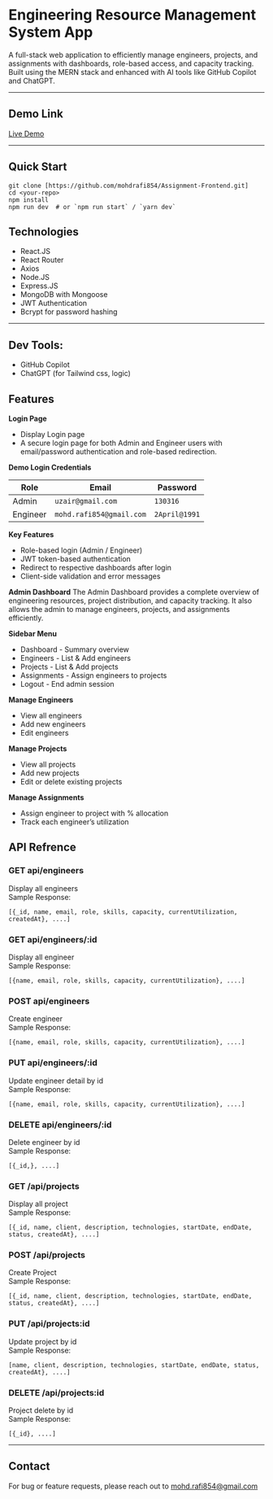 # Engineering Resource Management System App


A full-stack web application to efficiently manage engineers, projects, and assignments with dashboards, role-based access, and capacity tracking. Built using the MERN stack and enhanced with AI tools like GitHub Copilot and ChatGPT.

---

## Demo Link

[Live Demo](https://assignment-frontend-tan-nine.vercel.app)

---

## Quick Start
```
git clone [https://github.com/mohdrafi854/Assignment-Frontend.git]
cd <your-repo>
npm install
npm run dev  # or `npm run start` / `yarn dev`
```

## Technologies
- React.JS
- React Router
- Axios
- Node.JS
- Express.JS
- MongoDB with Mongoose
- JWT Authentication
- Bcrypt for password hashing
---

## Dev Tools:
- GitHub Copilot
- ChatGPT (for Tailwind css, logic)

## Features
**Login Page**
- Display Login page
- A secure login page for both Admin and Engineer users with email/password authentication and role-based redirection.


**Demo Login Credentials**

| Role     | Email                      |  Password     |
|----------|----------------------------|---------------|
| Admin    | `uzair@gmail.com`          | `130316`   |
| Engineer | `mohd.rafi854@gmail.com`   | `2April@1991` |

**Key Features**
- Role-based login (Admin / Engineer)
- JWT token-based authentication
- Redirect to respective dashboards after login
- Client-side validation and error messages

**Admin Dashboard**
The Admin Dashboard provides a complete overview of engineering resources, project distribution, and capacity tracking. It also allows the admin to manage engineers, projects, and assignments efficiently.

**Sidebar Menu**
- Dashboard - Summary overview
- Engineers - List & Add engineers
- Projects - List & Add projects
- Assignments - Assign engineers to projects
- Logout - End admin session

**Manage Engineers**
- View all engineers
- Add new engineers
- Edit engineers

**Manage Projects**
- View all projects
- Add new projects
- Edit or delete existing projects

**Manage Assignments**
- Assign engineer to project with % allocation
- Track each engineer’s utilization

## API Refrence

### **GET api/engineers**<br>
Display all engineers<br>
Sample Response:<br>
```
[{_id, name, email, role, skills, capacity, currentUtilization, createdAt}, ....]
```

### **GET api/engineers/:id**<br>
Display all engineer<br>
Sample Response:<br>
```
[{name, email, role, skills, capacity, currentUtilization}, ....]
```

### **POST api/engineers**<br>
Create engineer<br>
Sample Response:<br>
```
[{name, email, role, skills, capacity, currentUtilization}, ....]
```

### **PUT api/engineers/:id**<br>
Update engineer detail by id<br>
Sample Response:<br>
```
[{name, email, role, skills, capacity, currentUtilization}, ....]
```

### **DELETE api/engineers/:id**<br>
Delete engineer by id<br>
Sample Response:<br>
```
[{_id,}, ....]
```

### **GET /api/projects**<br>
Display all project<br>
Sample Response:<br>
```
[{_id, name, client, description, technologies, startDate, endDate, status, createdAt}, ....]
```

### **POST /api/projects**<br>
Create Project<br>
Sample Response:<br>
```
[{_id, name, client, description, technologies, startDate, endDate, status, createdAt}, ....]
```

### **PUT /api/projects:id**<br>
Update project by id<br>
Sample Response:<br>
```
[name, client, description, technologies, startDate, endDate, status, createdAt}, ....]
```

### **DELETE /api/projects:id**<br>
Project delete by id<br>
Sample Response:<br>
```
[{_id}, ....]
```
---

## Contact
For bug or feature requests, please reach out to mohd.rafi854@gmail.com
